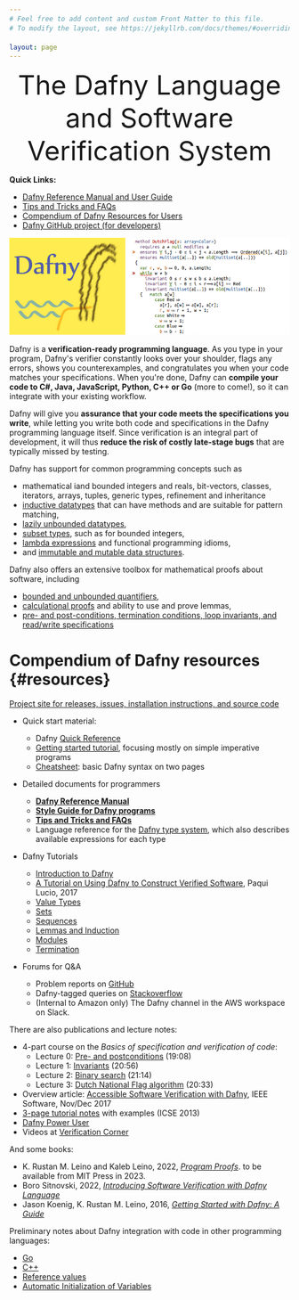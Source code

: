 ```yaml
---
# Feel free to add content and custom Front Matter to this file.
# To modify the layout, see https://jekyllrb.com/docs/themes/#overriding-theme-defaults

layout: page
---
```

<script src="https://polyfill.io/v3/polyfill.min.js?features=es6"></script>
<script id="MathJax-script" async src="https://cdn.jsdelivr.net/npm/mathjax@3/es5/tex-mml-chtml.js"></script>
<script type="text/x-mathjax-config">
        MathJax.Hub.Config({tex2jax: {inlineMath: [['$','$'], ["\\(","\\)"]], displayMath: [ ["$$","$$"], ["\\[","\\]"] ]
        }});
</script>

<link rel="stylesheet" href="assets/main.css">

<font size="+4"><p style="text-align: center;">The Dafny Language and Software Verification System</p></font>

**Quick Links:**
- [Dafny Reference Manual and User Guide](DafnyRef/DafnyRef)
- [Tips and Tricks and FAQs](HowToFAQ)
- [Compendium of Dafny Resources for Users](#resources)
- [Dafny GitHub project (for developers)](https://github.com/dafny-lang/dafny)

![Dafny Banner](./banner.png "Dafny")

Dafny is a <strong>verification-ready programming language</strong>.
As you type in your program, Dafny's verifier constantly looks over your shoulder, flags any errors, shows you counterexamples, and congratulates you when your code matches your specifications.
When you're done, Dafny can <strong>compile your code to C#, Java, JavaScript, Python, C++ or Go</strong> (more to come!), so it can integrate with your existing workflow.

Dafny will give you <strong>assurance that your code meets the specifications you write</strong>, while letting you write both code and specifications in the Dafny programming language itself.
Since verification is an integral part of development, it will thus <strong>reduce the risk of costly late-stage bugs</strong> that are typically missed by testing.

Dafny has support for common programming concepts such as 
- mathematical iand bounded integers and reals, bit-vectors, classes, iterators, arrays, tuples, generic types, refinement and inheritance
- [inductive datatypes](https://dafny.org/dafny/DafnyRef/DafnyRef#sec-inductive-datatypes) that can have methods and are suitable for pattern matching,
- [lazily unbounded datatypes](https://dafny.org/dafny/DafnyRef/DafnyRef#sec-co-inductive-datatypes),
- [subset types](https://dafny.org/dafny/DafnyRef/DafnyRef#sec-subset-types), such as for bounded integers,
- [lambda expressions](https://dafny.org/dafny/DafnyRef/DafnyRef#sec-lambda-expressions) and functional programming idioms,
- and [immutable and mutable data structures](https://dafny.org/dafny/DafnyRef/DafnyRef#sec-collection-types).

Dafny also offers an extensive toolbox for mathematical proofs about software, including
- [bounded and unbounded quantifiers](https://dafny.org/dafny/DafnyRef/DafnyRef#sec-forall-statement"),
- [calculational proofs](https://dafny.org/dafny/DafnyRef/DafnyRef#sec-calc-statement) and ability to use and prove lemmas,
- [pre- and post-conditions, termination conditions, loop invariants, and read/write specifications](https://dafny.org/dafny/DafnyRef/DafnyRef#sec-specification-clauses)

# Compendium of Dafny resources {#resources}

[Project site for releases, issues, installation instructions, and source code](https://github.com/dafny-lang/dafny)

* Quick start material:
   * Dafny [Quick Reference](./QuickReference)
   * [Getting started tutorial](./OnlineTutorial/guide), focusing mostly on simple imperative programs
   * [Cheatsheet](https://docs.google.com/document/d/1kz5_yqzhrEyXII96eCF1YoHZhnb_6dzv-K3u79bMMis/edit?pref=2&pli=1): basic Dafny syntax on two pages
* Detailed documents for programmers
   * [**Dafny Reference Manual**](DafnyRef/DafnyRef)
   * [**Style Guide for Dafny programs**](StyleGuide/Style-Guide)
   * [**Tips and Tricks and FAQs**](HowToFAQ)
   * Language reference for the [Dafny type system](http://leino.science/papers/krml243.html), which also describes available expressions for each type
* Dafny Tutorials
   * [Introduction to Dafny](OnlineTutorial/guide)
   * [A Tutorial on Using Dafny to Construct Verified Software](https://arxiv.org/pdf/1701.04481.pdf), Paqui Lucio, 2017
   * [Value Types](OnlineTutorial/ValueTypes)
   * [Sets](OnlineTutorial/Sets)
   * [Sequences](OnlineTutorial/Sequences)
   * [Lemmas and Induction](OnlineTutorial/Lemmas)
   * [Modules](OnlineTutorial/Modules)
   * [Termination](OnlineTutorial/Termination)

* Forums for Q&amp;A
   * Problem reports on [GitHub](https://gitnub.com/dafny-lang/dafny/Issues)
   * Dafny-tagged queries on [Stackoverflow](https://stackoverflow.com/questions/tagged/dafny)
   * (Internal to Amazon only) The Dafny channel in the AWS workspace on Slack.

There are also publications and lecture notes:

* 4-part course on the _Basics of specification and verification of code_:
  - Lecture 0: [Pre- and postconditions](https://youtu.be/oLS_y842fMc) (19:08)
  - Lecture 1: [Invariants](https://youtu.be/J0FGb6PyO_k) (20:56)
  - Lecture 2: [Binary search](https://youtu.be/-_tx3lk7yn4) (21:14)
  - Lecture 3: [Dutch National Flag algorithm](https://youtu.be/dQC5m-GZYbk) (20:33)
* Overview article: [Accessible Software Verification with Dafny](https://www.computer.org/csdl/mags/so/2017/06/mso2017060094-abs.html), IEEE Software, Nov/Dec 2017
* [3-page tutorial notes](http://leino.science/papers/krml233.pdf) with examples (ICSE 2013)
* [Dafny Power User](http://leino.science/dafny-power-user)
* Videos at [Verification Corner](https://www.youtube.com/channel/UCP2eLEql4tROYmIYm5mA27A)

And some books:
* K. Rustan M. Leino and Kaleb Leino, 2022, [_Program Proofs_](https://www.lulu.com/shop/k-rustan-m-leino-and-kaleb-leino/program-proofs/paperback/product-wqy8w5.html). to be available from MIT Press in 2023.
* Boro Sitnovski, 2022, [_Introducing Software Verification with Dafny Language_](https://link.springer.com/book/10.1007/978-1-4842-7978-6_)
* Jason Koenig, K. Rustan M. Leino, 2016, [_Getting Started with Dafny: A Guide_](https://www.microsoft.com/en-us/research/wp-content/uploads/2016/12/krml220.pdf)

Preliminary notes about Dafny integration with code in other programming languages:
   * [Go](Compilation/Go)
   * [C++](Compilation/Cpp)
   * [Reference values](Compilation/ReferenceTypes)
   * [Automatic Initialization of Variables](Compilation/AutoInitialization.md)

